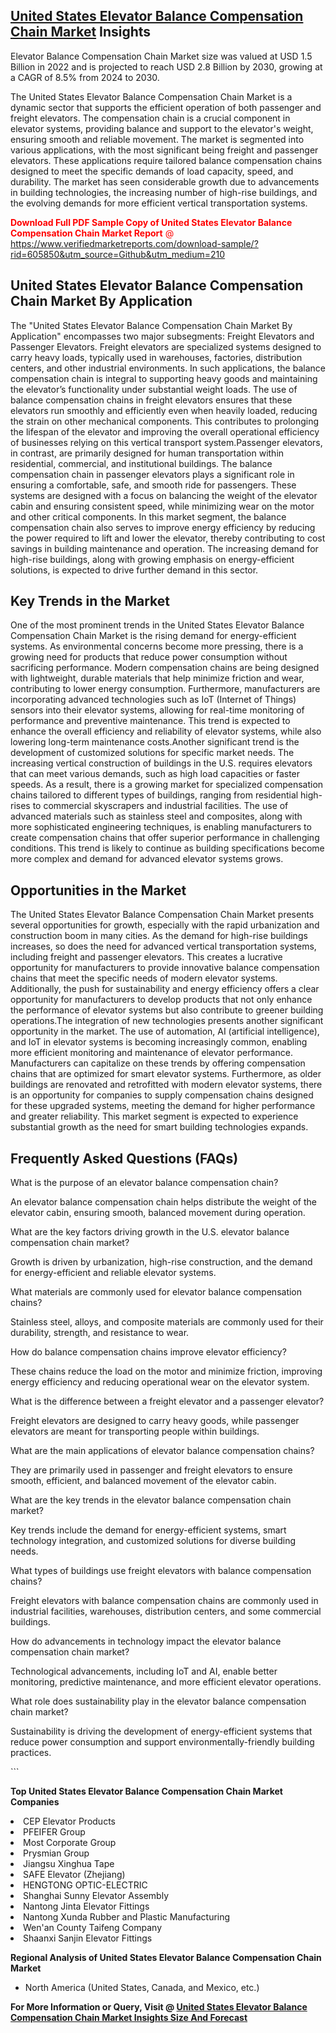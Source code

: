 <h2><a href="https://www.verifiedmarketreports.com/download-sample/?rid=605850&amp;utm_source=Github&amp;utm_medium=210" target="_blank">United States Elevator Balance Compensation Chain Market</a> Insights</h2><p>Elevator Balance Compensation Chain Market size was valued at USD 1.5 Billion in 2022 and is projected to reach USD 2.8 Billion by 2030, growing at a CAGR of 8.5% from 2024 to 2030.</p><p><p>The United States Elevator Balance Compensation Chain Market is a dynamic sector that supports the efficient operation of both passenger and freight elevators. The compensation chain is a crucial component in elevator systems, providing balance and support to the elevator's weight, ensuring smooth and reliable movement. The market is segmented into various applications, with the most significant being freight and passenger elevators. These applications require tailored balance compensation chains designed to meet the specific demands of load capacity, speed, and durability. The market has seen considerable growth due to advancements in building technologies, the increasing number of high-rise buildings, and the evolving demands for more efficient vertical transportation systems. <p><span class=""><span style="color: #ff0000;"><strong>Download Full PDF Sample Copy of United States Elevator Balance Compensation Chain Market Report</strong> @ </span><a href="https://www.verifiedmarketreports.com/download-sample/?rid=605850&amp;utm_source=Github&amp;utm_medium=210" target="_blank">https://www.verifiedmarketreports.com/download-sample/?rid=605850&amp;utm_source=Github&amp;utm_medium=210</a></span></p></p><h2>United States Elevator Balance Compensation Chain Market By Application</h2><p>The "United States Elevator Balance Compensation Chain Market By Application" encompasses two major subsegments: Freight Elevators and Passenger Elevators. Freight elevators are specialized systems designed to carry heavy loads, typically used in warehouses, factories, distribution centers, and other industrial environments. In such applications, the balance compensation chain is integral to supporting heavy goods and maintaining the elevator’s functionality under substantial weight loads. The use of balance compensation chains in freight elevators ensures that these elevators run smoothly and efficiently even when heavily loaded, reducing the strain on other mechanical components. This contributes to prolonging the lifespan of the elevator and improving the overall operational efficiency of businesses relying on this vertical transport system.Passenger elevators, in contrast, are primarily designed for human transportation within residential, commercial, and institutional buildings. The balance compensation chain in passenger elevators plays a significant role in ensuring a comfortable, safe, and smooth ride for passengers. These systems are designed with a focus on balancing the weight of the elevator cabin and ensuring consistent speed, while minimizing wear on the motor and other critical components. In this market segment, the balance compensation chain also serves to improve energy efficiency by reducing the power required to lift and lower the elevator, thereby contributing to cost savings in building maintenance and operation. The increasing demand for high-rise buildings, along with growing emphasis on energy-efficient solutions, is expected to drive further demand in this sector.<h2>Key Trends in the Market</h2><p>One of the most prominent trends in the United States Elevator Balance Compensation Chain Market is the rising demand for energy-efficient systems. As environmental concerns become more pressing, there is a growing need for products that reduce power consumption without sacrificing performance. Modern compensation chains are being designed with lightweight, durable materials that help minimize friction and wear, contributing to lower energy consumption. Furthermore, manufacturers are incorporating advanced technologies such as IoT (Internet of Things) sensors into their elevator systems, allowing for real-time monitoring of performance and preventive maintenance. This trend is expected to enhance the overall efficiency and reliability of elevator systems, while also lowering long-term maintenance costs.Another significant trend is the development of customized solutions for specific market needs. The increasing vertical construction of buildings in the U.S. requires elevators that can meet various demands, such as high load capacities or faster speeds. As a result, there is a growing market for specialized compensation chains tailored to different types of buildings, ranging from residential high-rises to commercial skyscrapers and industrial facilities. The use of advanced materials such as stainless steel and composites, along with more sophisticated engineering techniques, is enabling manufacturers to create compensation chains that offer superior performance in challenging conditions. This trend is likely to continue as building specifications become more complex and demand for advanced elevator systems grows.<h2>Opportunities in the Market</h2><p>The United States Elevator Balance Compensation Chain Market presents several opportunities for growth, especially with the rapid urbanization and construction boom in many cities. As the demand for high-rise buildings increases, so does the need for advanced vertical transportation systems, including freight and passenger elevators. This creates a lucrative opportunity for manufacturers to provide innovative balance compensation chains that meet the specific needs of modern elevator systems. Additionally, the push for sustainability and energy efficiency offers a clear opportunity for manufacturers to develop products that not only enhance the performance of elevator systems but also contribute to greener building operations.The integration of new technologies presents another significant opportunity in the market. The use of automation, AI (artificial intelligence), and IoT in elevator systems is becoming increasingly common, enabling more efficient monitoring and maintenance of elevator performance. Manufacturers can capitalize on these trends by offering compensation chains that are optimized for smart elevator systems. Furthermore, as older buildings are renovated and retrofitted with modern elevator systems, there is an opportunity for companies to supply compensation chains designed for these upgraded systems, meeting the demand for higher performance and greater reliability. This market segment is expected to experience substantial growth as the need for smart building technologies expands.<h2>Frequently Asked Questions (FAQs)</h2><p>What is the purpose of an elevator balance compensation chain?</p><p>An elevator balance compensation chain helps distribute the weight of the elevator cabin, ensuring smooth, balanced movement during operation.</p><p>What are the key factors driving growth in the U.S. elevator balance compensation chain market?</p><p>Growth is driven by urbanization, high-rise construction, and the demand for energy-efficient and reliable elevator systems.</p><p>What materials are commonly used for elevator balance compensation chains?</p><p>Stainless steel, alloys, and composite materials are commonly used for their durability, strength, and resistance to wear.</p><p>How do balance compensation chains improve elevator efficiency?</p><p>These chains reduce the load on the motor and minimize friction, improving energy efficiency and reducing operational wear on the elevator system.</p><p>What is the difference between a freight elevator and a passenger elevator?</p><p>Freight elevators are designed to carry heavy goods, while passenger elevators are meant for transporting people within buildings.</p><p>What are the main applications of elevator balance compensation chains?</p><p>They are primarily used in passenger and freight elevators to ensure smooth, efficient, and balanced movement of the elevator cabin.</p><p>What are the key trends in the elevator balance compensation chain market?</p><p>Key trends include the demand for energy-efficient systems, smart technology integration, and customized solutions for diverse building needs.</p><p>What types of buildings use freight elevators with balance compensation chains?</p><p>Freight elevators with balance compensation chains are commonly used in industrial facilities, warehouses, distribution centers, and some commercial buildings.</p><p>How do advancements in technology impact the elevator balance compensation chain market?</p><p>Technological advancements, including IoT and AI, enable better monitoring, predictive maintenance, and more efficient elevator operations.</p><p>What role does sustainability play in the elevator balance compensation chain market?</p><p>Sustainability is driving the development of energy-efficient systems that reduce power consumption and support environmentally-friendly building practices.</p>```</p><p><strong>Top United States Elevator Balance Compensation Chain Market Companies</strong></p><div data-test-id=""><p><li>CEP Elevator Products</li><li> PFEIFER Group</li><li> Most Corporate Group</li><li> Prysmian Group</li><li> Jiangsu Xinghua Tape</li><li> SAFE Elevator (Zhejiang)</li><li> HENGTONG OPTIC-ELECTRIC</li><li> Shanghai Sunny Elevator Assembly</li><li> Nantong Jinta Elevator Fittings</li><li> Nantong Xunda Rubber and Plastic Manufacturing</li><li> Wen'an County Taifeng Company</li><li> Shaanxi Sanjin Elevator Fittings</li></p><div><strong>Regional Analysis of&nbsp;United States Elevator Balance Compensation Chain Market</strong></div><ul><li dir="ltr"><p dir="ltr">North America&nbsp;(United States, Canada, and Mexico, etc.)</p></li></ul><p><strong>For More Information or Query, Visit @&nbsp;</strong><strong><a href="https://www.verifiedmarketreports.com/product/elevator-balance-compensation-chain-market/?utm_source=Github&amp;utm_medium=210" target="_blank">United States Elevator Balance Compensation Chain Market Insights Size And Forecast</a></strong></p></div>
